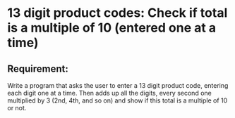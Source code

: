 # 13 digit product codes: Check if total is a multiple of 10 (entered one at a time)

## Requirement:

Write a program that asks the user to enter a 13 digit product code,
entering each digit one at a time.
Then adds up all the digits, every second one multiplied by 3 (2nd, 4th,
and so on) and show if this total is a multiple of 10 or not.
